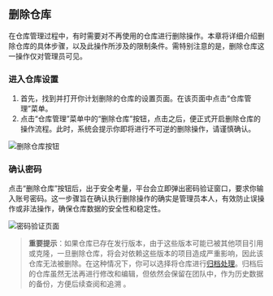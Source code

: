 ## 删除仓库

在仓库管理过程中，有时需要对不再使用的仓库进行删除操作。本章将详细介绍删除仓库的具体步骤，以及此操作所涉及的限制条件。需特别注意的是，删除仓库这一操作仅对管理员可见。

### 进入仓库设置

1. 首先，找到并打开你计划删除的仓库的设置页面。在该页面中点击“仓库管理”菜单。
2. 点击“仓库管理”菜单中的“删除仓库”按钮，点击之后，便正式开启删除仓库的操作流程。此时，系统会提示你即将进行不可逆的删除操作，请谨慎确认。

![删除仓库按钮](/portal/rep-delete.png)

### 确认密码

点击“删除仓库”按钮后，出于安全考量，平台会立即弹出密码验证窗口，要求你输入账号密码。这一步骤旨在确认执行删除操作的确实是管理员本人，有效防止误操作或非法操作，确保仓库数据的安全性和稳定性。

![密码验证页面](/portal/rep-delete2.png)

> **重要提示**：如果仓库已存在发行版本，由于这些版本可能已被其他项目引用或克隆，一旦删除仓库，将会对依赖这些版本的项目造成严重影响，因此该仓库无法被删除。在这种情况下，你可以选择将仓库进行[归档处理](/portal/rep-archive)。归档后的仓库虽然无法再进行修改和编辑，但依然会保留在团队中，作为历史数据的备份，方便后续查阅和追溯 。
